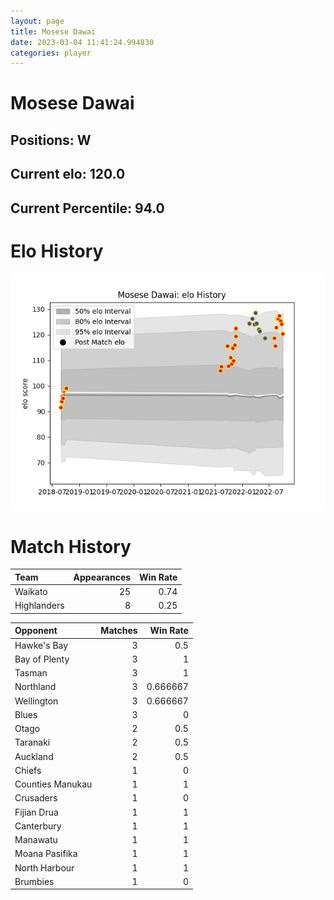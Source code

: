 ```yaml
---  
layout: page  
title: Mosese Dawai  
date: 2023-03-04 11:41:24.994830  
categories: player  
---
```

# Mosese Dawai

## Positions: W

## Current elo: 120.0

## Current Percentile: 94.0

# Elo History


![elo history](history_MoseseDawai.png)
# Match History


| Team        |   Appearances |   Win Rate |
|:------------|--------------:|-----------:|
| Waikato     |            25 |       0.74 |
| Highlanders |             8 |       0.25 |

| Opponent         |   Matches |   Win Rate |
|:-----------------|----------:|-----------:|
| Hawke's Bay      |         3 |   0.5      |
| Bay of Plenty    |         3 |   1        |
| Tasman           |         3 |   1        |
| Northland        |         3 |   0.666667 |
| Wellington       |         3 |   0.666667 |
| Blues            |         3 |   0        |
| Otago            |         2 |   0.5      |
| Taranaki         |         2 |   0.5      |
| Auckland         |         2 |   0.5      |
| Chiefs           |         1 |   0        |
| Counties Manukau |         1 |   1        |
| Crusaders        |         1 |   0        |
| Fijian Drua      |         1 |   1        |
| Canterbury       |         1 |   1        |
| Manawatu         |         1 |   1        |
| Moana Pasifika   |         1 |   1        |
| North Harbour    |         1 |   1        |
| Brumbies         |         1 |   0        |
